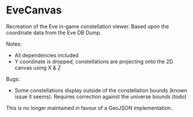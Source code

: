 EveCanvas
========

Recreation of the Eve in-game constellation viewer. Based upon the coordinate data from the Eve DB Dump. 

Notes:

 * All dependencies included
 * Y coordinate is dropped, constellations are projecting onto the 2D canvas using X & Z

Bugs:

 * Some constellations display outside of the constellation bounds (known issue it seems). Requires correction against the universe bounds (todo)

This is no longer maintained in favour of a GeoJSON implementation.
